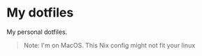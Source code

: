 # My dotfiles

My personal dotfiles.

> Note: I'm on MacOS. This Nix config might not fit your linux
